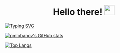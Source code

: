 
<h1 align="center">Hello there!</a> 
<img src="https://github.com/blackcater/blackcater/raw/main/images/Hi.gif" height="32"/></h1>
<a href="https://git.io/typing-svg"><img src="https://readme-typing-svg.herokuapp.com?font=Fira+Code&pause=1000&width=435&lines=Math+and+Computer+student+in+SPbPU" alt="Typing SVG" /></a>
<!---Пример кода-->

<!--
**pmlobanov/pmlobanov** is a ✨ _special_ ✨ repository because its `README.md` (this file) appears on your GitHub profile.

Here are some ideas to get you started:

- 🔭 I’m currently working on ...
- 🌱 I’m currently learning ...
- 👯 I’m looking to collaborate on ...
- 🤔 I’m looking for help with ...
- 💬 Ask me about ...
- 📫 How to reach me: ...
- 😄 Pronouns: ...
- ⚡ Fun fact: ...
-->
[![pmlobanov's GitHub stats](https://github-readme-stats.vercel.app/api?username=pmlobanov)](https://github.com/anuraghazra/github-readme-stats)
<!---Для подробной версии-->
[![Top Langs](https://github-readme-stats.vercel.app/api/top-langs/?username=pmlobanov)](https://github.com/pmlobanov/github-readme-stats)
